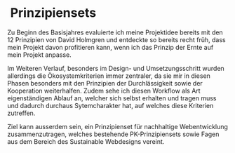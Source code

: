 #  Prinzipiensets

Zu Beginn des Basisjahres evaluierte ich meine Projektidee bereits mit den 12 Prinzipien von David Holmgren und entdeckte so bereits recht früh, dass mein Projekt davon profitieren kann, wenn ich das Prinzip der Ernte auf mein Projekt anpasse.

Im Weiteren Verlauf, besonders im Design- und Umsetzungsschritt wurden allerdings die Ökosystemkriterien immer zentraler, da sie mir in diesen Phasen besonders mit den Prinzipien der Durchlässigkeit sowie der Kooperation weiterhalfen. Zudem sehe ich diesen Workflow als Art eigenständigen Ablauf an, welcher sich selbst erhalten und tragen muss und dadurch durchaus Sytemcharakter hat, auf welches diese Kriterien zutreffen.

<!-- <c-text-block :text="Ziel kann ausserdem sein, ein Prinzipienset für nachhaltige Webentwicklung zusammenzutragen, welches bestehende PK-Prinzipiensets sowie Fagen aus dem Bereich des Sustainable Webdesigns vereint."> -->
Ziel kann ausserdem sein, ein Prinzipienset für nachhaltige Webentwicklung zusammenzutragen, welches bestehende PK-Prinzipiensets sowie Fagen aus dem Bereich des Sustainable Webdesigns vereint.
